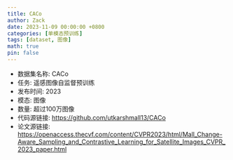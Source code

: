 ```yaml
---
title: CACo
author: Zack
date: 2023-11-09 00:00:00 +0800
categories: [单模态预训练]
tags: [dataset, 图像]
math: true
pin: false
---
```

- 数据集名称: CACo
- 任务: 遥感图像自监督预训练
- 发布时间: 2023
- 模态: 图像
- 数量: 超过100万图像
- 代码源链接: https://github.com/utkarshmall13/CACo
- 论文源链接: https://openaccess.thecvf.com/content/CVPR2023/html/Mall_Change-Aware_Sampling_and_Contrastive_Learning_for_Satellite_Images_CVPR_2023_paper.html
